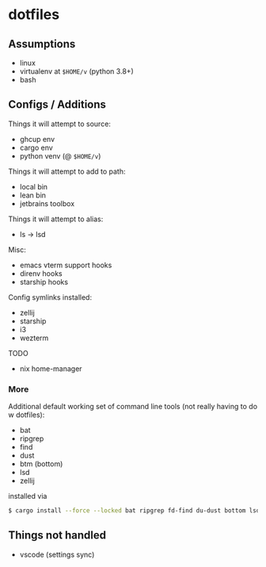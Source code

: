 # dotfiles

## Assumptions
- linux
- virtualenv at `$HOME/v` (python 3.8+)
- bash

## Configs / Additions

Things it will attempt to source:
- ghcup env
- cargo env
- python venv (@ `$HOME/v`)

Things it will attempt to add to path:
- local bin
- lean bin
- jetbrains toolbox

Things it will attempt to alias:
- ls -> lsd

Misc:
- emacs vterm support hooks
- direnv hooks
- starship hooks

Config symlinks installed:
- zellij
- starship
- i3
- wezterm

TODO
- nix home-manager


### More

Additional default working set of command line tools (not really having to do w dotfiles):
- bat
- ripgrep
- find
- dust
- btm (bottom)
- lsd
- zellij

installed via

```bash
$ cargo install --force --locked bat ripgrep fd-find du-dust bottom lsd zellij
```

## Things not handled
- vscode (settings sync)